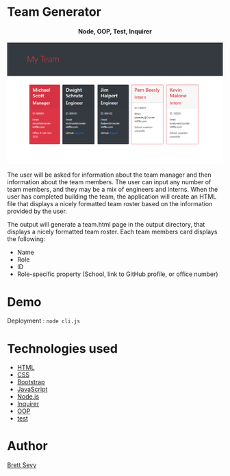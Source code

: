 
# Team Generator
<h4 align="center">Node, OOP, Test, Inquirer</h4>

![Team Generator](assets/teamgenerator.png)


The user will be asked for information about the team manager and then information about the team members. The user can input any number of team members, and they may be a mix of engineers and interns. When the user has completed building the team, the application will create an HTML file that displays a nicely formatted team roster based on the information provided by the user.


The output will generate a team.html page in the output directory, that displays a nicely formatted team roster. Each team members card displays the following:

  - Name
  - Role
  - ID
  - Role-specific property (School, link to GitHub profile, or office number)

# Demo

Deployment : ```node cli.js```

# Technologies used

- [HTML](https://developer.mozilla.org/en-US/docs/Web/HTML)
- [CSS](https://developer.mozilla.org/en-US/docs/Web/CSS)
- [Bootstrap](https://getbootstrap.com/)
- [JavaScript](https://developer.mozilla.org/en-US/docs/Web/JavaScript)
- [Node.js](https://nodejs.org/en/)<br>
- [Inquirer](https://www.npmjs.com/package/inquirer)
- [OOP](https://developer.mozilla.org/en-US/docs/Learn/JavaScript/Objects/Object-oriented_JS)
- [test](https://www.npmjs.com/package/test)

# Author

[Brett Sevy](https://github.com/BrettSevy)




